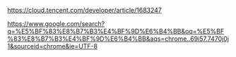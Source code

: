 https://cloud.tencent.com/developer/article/1683247

https://www.google.com/search?q=%E5%BF%83%E8%B7%B3%E4%BF%9D%E6%B4%BB&oq=%E5%BF%83%E8%B7%B3%E4%BF%9D%E6%B4%BB&aqs=chrome..69i57.7470j0j1&sourceid=chrome&ie=UTF-8
